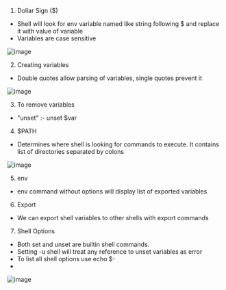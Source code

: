1. Dollar Sign ($)
- Shell will look for env variable named like string following $ and replace it with value of variable
- Variables are case sensitive

![image](https://github.com/user-attachments/assets/fcbbb617-3abd-441a-a5d8-f90467542b0b)

2. Creating variables
- Double quotes allow parsing of variables, single quotes prevent it

![image](https://github.com/user-attachments/assets/29cdaa4b-a39c-43a6-82e4-d78dbc395dd3)

3. To remove variables
- "unset" :- unset $var

4. $PATH
- Determines where shell is looking for commands to execute. It contains list of directories separated by colons

![image](https://github.com/user-attachments/assets/07585ed0-fa25-4293-ba29-927f252fe21d)

5. env
- env command without options will display list of exported variables

6. Export
- We can export shell variables to other shells with export commands

7. Shell Options
- Both set and unset are builtin shell commands.
- Setting -u shell will treat any reference to unset variables as error
- To list all shell options use echo $-
- 
![image](https://github.com/user-attachments/assets/8cd00b10-9a3f-4de9-9af1-81859d613626)


 
